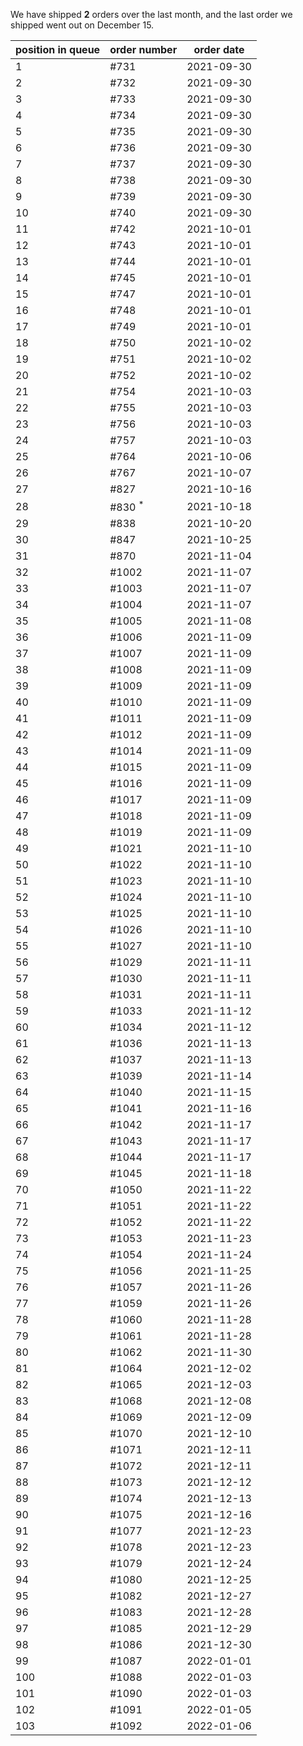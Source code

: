 We have shipped **2** orders over the last month, and the last order we shipped went out on December 15.


| position in queue | order number | order date |
| - | - | - |
| 1 | #731  | 2021-09-30 |
| 2 | #732  | 2021-09-30 |
| 3 | #733  | 2021-09-30 |
| 4 | #734  | 2021-09-30 |
| 5 | #735  | 2021-09-30 |
| 6 | #736  | 2021-09-30 |
| 7 | #737  | 2021-09-30 |
| 8 | #738  | 2021-09-30 |
| 9 | #739  | 2021-09-30 |
| 10 | #740  | 2021-09-30 |
| 11 | #742  | 2021-10-01 |
| 12 | #743  | 2021-10-01 |
| 13 | #744  | 2021-10-01 |
| 14 | #745  | 2021-10-01 |
| 15 | #747  | 2021-10-01 |
| 16 | #748  | 2021-10-01 |
| 17 | #749  | 2021-10-01 |
| 18 | #750  | 2021-10-02 |
| 19 | #751  | 2021-10-02 |
| 20 | #752  | 2021-10-02 |
| 21 | #754  | 2021-10-03 |
| 22 | #755  | 2021-10-03 |
| 23 | #756  | 2021-10-03 |
| 24 | #757  | 2021-10-03 |
| 25 | #764  | 2021-10-06 |
| 26 | #767  | 2021-10-07 |
| 27 | #827  | 2021-10-16 |
| 28 | #830 <sup title='This order was combined with another'>*</sup> | 2021-10-18 |
| 29 | #838  | 2021-10-20 |
| 30 | #847  | 2021-10-25 |
| 31 | #870  | 2021-11-04 |
| 32 | #1002  | 2021-11-07 |
| 33 | #1003  | 2021-11-07 |
| 34 | #1004  | 2021-11-07 |
| 35 | #1005  | 2021-11-08 |
| 36 | #1006  | 2021-11-09 |
| 37 | #1007  | 2021-11-09 |
| 38 | #1008  | 2021-11-09 |
| 39 | #1009  | 2021-11-09 |
| 40 | #1010  | 2021-11-09 |
| 41 | #1011  | 2021-11-09 |
| 42 | #1012  | 2021-11-09 |
| 43 | #1014  | 2021-11-09 |
| 44 | #1015  | 2021-11-09 |
| 45 | #1016  | 2021-11-09 |
| 46 | #1017  | 2021-11-09 |
| 47 | #1018  | 2021-11-09 |
| 48 | #1019  | 2021-11-09 |
| 49 | #1021  | 2021-11-10 |
| 50 | #1022  | 2021-11-10 |
| 51 | #1023  | 2021-11-10 |
| 52 | #1024  | 2021-11-10 |
| 53 | #1025  | 2021-11-10 |
| 54 | #1026  | 2021-11-10 |
| 55 | #1027  | 2021-11-10 |
| 56 | #1029  | 2021-11-11 |
| 57 | #1030  | 2021-11-11 |
| 58 | #1031  | 2021-11-11 |
| 59 | #1033  | 2021-11-12 |
| 60 | #1034  | 2021-11-12 |
| 61 | #1036  | 2021-11-13 |
| 62 | #1037  | 2021-11-13 |
| 63 | #1039  | 2021-11-14 |
| 64 | #1040  | 2021-11-15 |
| 65 | #1041  | 2021-11-16 |
| 66 | #1042  | 2021-11-17 |
| 67 | #1043  | 2021-11-17 |
| 68 | #1044  | 2021-11-17 |
| 69 | #1045  | 2021-11-18 |
| 70 | #1050  | 2021-11-22 |
| 71 | #1051  | 2021-11-22 |
| 72 | #1052  | 2021-11-22 |
| 73 | #1053  | 2021-11-23 |
| 74 | #1054  | 2021-11-24 |
| 75 | #1056  | 2021-11-25 |
| 76 | #1057  | 2021-11-26 |
| 77 | #1059  | 2021-11-26 |
| 78 | #1060  | 2021-11-28 |
| 79 | #1061  | 2021-11-28 |
| 80 | #1062  | 2021-11-30 |
| 81 | #1064  | 2021-12-02 |
| 82 | #1065  | 2021-12-03 |
| 83 | #1068  | 2021-12-08 |
| 84 | #1069  | 2021-12-09 |
| 85 | #1070  | 2021-12-10 |
| 86 | #1071  | 2021-12-11 |
| 87 | #1072  | 2021-12-11 |
| 88 | #1073  | 2021-12-12 |
| 89 | #1074  | 2021-12-13 |
| 90 | #1075  | 2021-12-16 |
| 91 | #1077  | 2021-12-23 |
| 92 | #1078  | 2021-12-23 |
| 93 | #1079  | 2021-12-24 |
| 94 | #1080  | 2021-12-25 |
| 95 | #1082  | 2021-12-27 |
| 96 | #1083  | 2021-12-28 |
| 97 | #1085  | 2021-12-29 |
| 98 | #1086  | 2021-12-30 |
| 99 | #1087  | 2022-01-01 |
| 100 | #1088  | 2022-01-03 |
| 101 | #1090  | 2022-01-03 |
| 102 | #1091  | 2022-01-05 |
| 103 | #1092  | 2022-01-06 |
